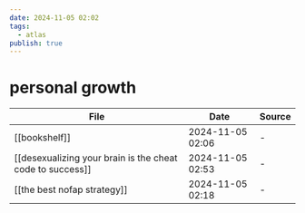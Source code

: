 ```yaml
---
date: 2024-11-05 02:02
tags:
  - atlas
publish: true
---
```

# personal growth

<!-- QueryToSerialize: TABLE date as "Date", sources as "Source" FROM "content/🥷🏽 jutsus" WHERE contains(tags, "personal-growth") -->
<!-- SerializedQuery: TABLE date as "Date", sources as "Source" FROM "content/🥷🏽 jutsus" WHERE contains(tags, "personal-growth") -->

| File                                                                                                                                    | Date             | Source |
| --------------------------------------------------------------------------------------------------------------------------------------- | ---------------- | ------ |
| [[bookshelf]]                                                                                         | 2024-11-05 02:06 | \-     |
| [[desexualizing your brain is the cheat code to success]] | 2024-11-05 02:53 | \-     |
| [[the best nofap strategy]]                                                             | 2024-11-05 02:18 | \-     |
<!-- SerializedQuery END -->

